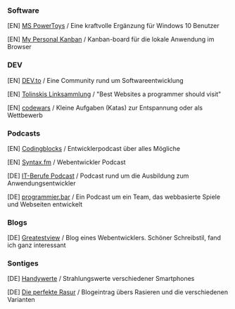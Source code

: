 ### Software
[EN] [MS PowerToys](https://github.com/microsoft/PowerToys/releases/) / Eine kraftvolle Ergänzung für Windows 10 Benutzer

[EN] [My Personal Kanban](https://greggigon.github.io/my-personal-kanban/) / Kanban-board für die lokale Anwendung im Browser

### DEV
[EN] [DEV.to](https://dev.to) / Eine Community rund um Softwareentwicklung

[EN] [Tolinskis Linksammlung](https://github.com/stolinski/Best-websites-a-programmer-should-visit) / "Best Websites a programmer should visit"

[EN] [codewars](https://www.codewars.com/) / Kleine Aufgaben (Katas) zur Entspannung oder als Wettbewerb

### Podcasts
[EN] [Codingblocks](https://www.codingblocks.net/) / Entwicklerpodcast über alles Mögliche

[EN] [Syntax.fm](https://syntax.fm/) / Webentwickler Podcast

[DE] [IT-Berufe Podcast](https://it-berufe-podcast.de/category/podcast/) / Podcast rund um die Ausbildung zum Anwendungsentwickler

[DE] [programmier.bar](https://programmier.bar/) / Ein Podcast um ein Team, das webbasierte Spiele und Webseiten entwickelt

### Blogs
[DE] [Greatestview](https://greatestview.de/) / Blog eines Webentwicklers. Schöner Schreibstil, fand ich ganz interessant

### Sontiges

[DE] [Handywerte](https://handywerte.de/) / Strahlungswerte verschiedener Smartphones

[DE] [Die perfekte Rasur](https://nichtinseattle.de/die-perfekte-rasur) / Blogeintrag übers Rasieren und die verschiedenen Varianten